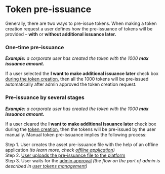 # Token pre-issuance

Generally, there are two ways to pre-issue tokens.  When making a token creation request a user defines how the pre-issuance of tokens will be provided – **with** or **without additional issuance later.**

### One-time pre-issuance <a id="one-time-pre-issuance"></a>

_**Example:** a corporate user has created the token with the 1000 **max issuance amount.**_

If a user selected the **I want to make additional issuance later** check box [during the token creation](https://cryptofund.software/resources/product-guide/end-users/User-issued-tokens/token-creation/), then all the 1000 tokens will be pre-issued automatically after admin approved the token creation request.

### Pre-issuance by several stages <a id="pre-issuance-by-several-stages"></a>

_**Example:** a corporate user has created the token with the 1000 **max issuance amount.**_

If a user cleared the **I want to make additional issuance later** check box during the [token creation](https://cryptofund.software/resources/product-guide/end-users/User-issued-tokens/token-creation/), then the tokens will be pre-issued by the user manually. Manual token pre-issuance implies the following process:

Step 1. User creates the asset pre-issuance file with the help of an offline application _\(to learn more, check_ [_offline application_](https://cryptofund.software/resources/product-guide/end-users/offline-application/overview-offline-application-user/)_\)_  
Step 2. [User uploads the pre-issuance file to the platform](https://cryptofund.software/resources/product-guide/end-users/user-issued-tokens/pre-issuance-file-upload/)  
Step 3. User waits for the [admin approval](https://cryptofund.software/resources/product-guide/admins/user-issued-tokens-admins/review-the-token-pre-issuance-request/) _\(the flow on the part of admin is described in_ [_user tokens management_](https://cryptofund.software/resources/product-guide/admins/user-issued-tokens-management/)_\)_

